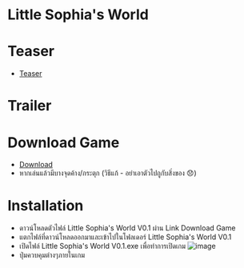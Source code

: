 # Little Sophia's World


# Teaser
  * [Teaser](https://www.youtube.com/watch?v=gUDXQd7cYiI&t=2s)

# Trailer

# Download Game
 * [Download](https://drive.google.com/file/d/1ktSNrzMmU-bAW059Mj5wAtaT03bA_R_I/view)
 * หากเล่นแล้วมีบางจุดค้าง/กระตุก (วิธีแก้ - อย่าเอาตัวไปถูกับสิ่งของ 😞)

# Installation
 * ดาวน์โหลดตัวไฟล์ Little Sophia's World V0.1 ผ่าน Link Download Game 
 * แตกไฟล์ที่ดาวน์โหลดออกมาและเข้าไปในโฟลเดอร์ Little Sophia's World V0.1 
 * เปิดไฟล์ Little Sophia's World V0.1.exe เพื่อทำการเปิดเกม
   ![image](https://user-images.githubusercontent.com/35360503/113740207-b40b6b80-972a-11eb-97a1-0d6cdc2778c4.png)
 * ปุ่มควบคุมต่างๆภายในเกม
 
 

